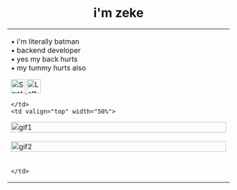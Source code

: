 <h1 align="center">i'm zeke</h1>

<table>
  <tr>
    <td valign="top" width="50%">

• i'm literally batman  
• backend developer  
• yes my back hurts  
• my tummy hurts also  

<a href="https://open.spotify.com/user/zyyrfd6t6ra1813e8phnxppgz" target="_blank">
 <img src="https://img.icons8.com/ios-filled/50/1DB954/spotify--v1.png" width="32" alt="Spotify"/>
</a>

<a href="https://letterboxd.com/zekewyd/" target="_blank">
  <img src="https://raw.githubusercontent.com/yourusername/yourrepo/main/assets/letterboxd.png" width="32" alt="Letterboxd"/>
</a>

    </td>
    <td valign="top" width="50%">

<img src="https://media.tenor.com/lhQs82AlCTkAAAAC/d9luxe-wolf.gif" width="100%" alt="gif1"/><br><br>
<img src="https://media.tenor.com/p_dkFf5vr3sAAAAC/batman-lonely.gif" width="100%" alt="gif2"/><br><br>

    </td>
  </tr>
</table>
